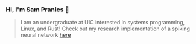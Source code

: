 ### Hi, I'm Sam Pranies 👋
> I am an undergraduate at UIC interested in systems programming, Linux, and Rust!
> Check out my research implementation of a spiking neural network [here](https://www.github.com/samp5/ha141)

<!--
**samp5/samp5** is a ✨ _special_ ✨ repository because its `README.md` (this file) appears on your GitHub profile.

Here are some ideas to get you started:

-->
